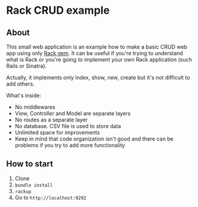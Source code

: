 # Rack CRUD example

## About

This small web application is an example how to make a basic CRUD web app using only [Rack gem](https://github.com/rack/rack/). It can be useful if you're trying to understand what is Rack or you're going to implement your own Rack application (such Rails or Sinatra).

Actually, it implements only index, show, new, create but it's not difficult to add others.

What's inside:

- No middlewares
- View, Controller and Model are separate layers
- No routes as a separate layer
- No database. CSV file is used to store data
- Unlimited space for improvements
- Keep in mind that code organization isn't good and there can be problems if you try to add more functionality

## How to start

1. Clone
2. `bundle install`
3. `rackup`
4. Go to `http://localhost:9292`
